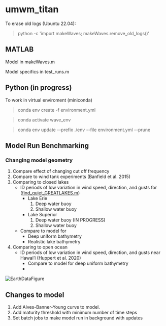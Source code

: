 # umwm_titan

To erase old logs (Ubuntu 22.04):
> python -c 'import makeWaves; makeWaves.remove_old_logs()'

## MATLAB
Model in makeWaves.m

Model specifics in test_runs.m

## Python (in progress)
To work in virtual enviroment (miniconda)
> conda env create -f environment.yml

> conda activate wave_env

> conda env update --prefix ./env --file environment.yml  --prune

## Model Run Benchmarking

### Changing model geometry

1. Compare effect of changing cut off frequency
2. Compare to wind tank experiments (Banfield et al. 2015)
3. Comparing to closed lakes
   - ID periods of low variation in wind speed, direction, and gusts for (<ins>find_quiet_GREATLAKES.m</ins>)
     - Lake Erie
       1. Deep water buoy
       2. Shallow water buoy
     - Lake Superior 
       1. Deep water buoy (IN PROGRESS)
       2. Shallow water buoy
   - Compare to model for
     - Deep uniform bathymetry
     - Realistic lake bathymetry
4. Comparing to open ocean
   - ID periods of low variation in wind speed, direction, and gusts near Hawai’i (Huppert et al. 2020)
     - Compare to model for deep uniform bathymetry
     - 

![EarthDataFigure](https://github.com/Cornell-MIT/umwm_titan/assets/24469269/7e82488b-8e23-43a5-bb8c-d7b6ccfa52d5)



## Changes to model

1. Add Alves-Banner-Young curve to model.
2. Add maturity threshold with minimum number of time steps
3. Set batch jobs to make model run in background with updates
